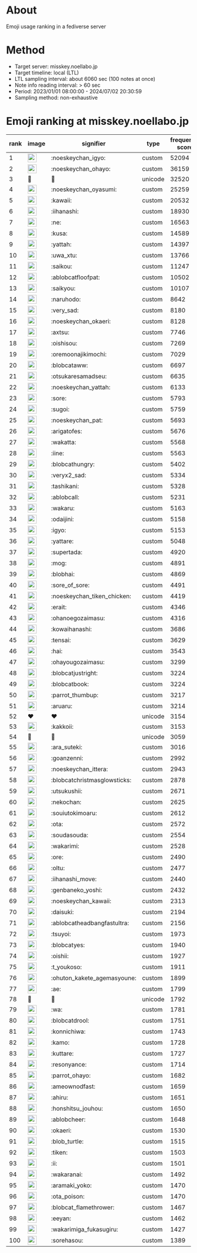 # About
Emoji usage ranking in a fediverse server

# Method
- Target server: misskey.noellabo.jp
- Target timeline: local (LTL)
- LTL sampling interval: about 6060 sec (100 notes at once)
- Note info reading interval: > 60 sec
- Period: 2023/01/01 08:00:00 - 2024/07/02 20:30:59 
- Sampling method: non-exhaustive

# Emoji ranking at misskey.noellabo.jp

|rank|image|signifier|type|frequency score|
|----|----|----|----|----|
|1|<img height="24" src="https://misskey.noellabo.jp/emoji/noeskeychan_igyo.webp">|:noeskeychan_igyo:|custom|52094|
|2|<img height="24" src="https://misskey.noellabo.jp/emoji/noeskeychan_ohayo.webp">|:noeskeychan_ohayo:|custom|36159|
|3|🎉|🎉|unicode|32520|
|4|<img height="24" src="https://misskey.noellabo.jp/emoji/noeskeychan_oyasumi.webp">|:noeskeychan_oyasumi:|custom|25259|
|5|<img height="24" src="https://misskey.noellabo.jp/emoji/kawaii.webp">|:kawaii:|custom|20532|
|6|<img height="24" src="https://misskey.noellabo.jp/emoji/iihanashi.webp">|:iihanashi:|custom|18930|
|7|<img height="24" src="https://misskey.noellabo.jp/emoji/ne.webp">|:ne:|custom|16563|
|8|<img height="24" src="https://misskey.noellabo.jp/emoji/kusa.webp">|:kusa:|custom|14589|
|9|<img height="24" src="https://misskey.noellabo.jp/emoji/yattah.webp">|:yattah:|custom|14397|
|10|<img height="24" src="https://misskey.noellabo.jp/emoji/uwa_xtu.webp">|:uwa_xtu:|custom|13766|
|11|<img height="24" src="https://misskey.noellabo.jp/emoji/saikou.webp">|:saikou:|custom|11247|
|12|<img height="24" src="https://misskey.noellabo.jp/emoji/ablobcatfloofpat.webp">|:ablobcatfloofpat:|custom|10502|
|13|<img height="24" src="https://misskey.noellabo.jp/emoji/saikyou.webp">|:saikyou:|custom|10107|
|14|<img height="24" src="https://misskey.noellabo.jp/emoji/naruhodo.webp">|:naruhodo:|custom|8642|
|15|<img height="24" src="https://misskey.noellabo.jp/emoji/very_sad.webp">|:very_sad:|custom|8180|
|16|<img height="24" src="https://misskey.noellabo.jp/emoji/noeskeychan_okaeri.webp">|:noeskeychan_okaeri:|custom|8128|
|17|<img height="24" src="https://misskey.noellabo.jp/emoji/axtsu.webp">|:axtsu:|custom|7746|
|18|<img height="24" src="https://misskey.noellabo.jp/emoji/oishisou.webp">|:oishisou:|custom|7269|
|19|<img height="24" src="https://misskey.noellabo.jp/emoji/oremoonajikimochi.webp">|:oremoonajikimochi:|custom|7029|
|20|<img height="24" src="https://misskey.noellabo.jp/emoji/blobcataww.webp">|:blobcataww:|custom|6697|
|21|<img height="24" src="https://misskey.noellabo.jp/emoji/otsukaresamadseu.webp">|:otsukaresamadseu:|custom|6635|
|22|<img height="24" src="https://misskey.noellabo.jp/emoji/noeskeychan_yattah.webp">|:noeskeychan_yattah:|custom|6133|
|23|<img height="24" src="https://misskey.noellabo.jp/emoji/sore.webp">|:sore:|custom|5793|
|24|<img height="24" src="https://misskey.noellabo.jp/emoji/sugoi.webp">|:sugoi:|custom|5759|
|25|<img height="24" src="https://misskey.noellabo.jp/emoji/noeskeychan_pat.webp">|:noeskeychan_pat:|custom|5693|
|26|<img height="24" src="https://misskey.noellabo.jp/emoji/arigatofes.webp">|:arigatofes:|custom|5676|
|27|<img height="24" src="https://misskey.noellabo.jp/emoji/wakatta.webp">|:wakatta:|custom|5568|
|28|<img height="24" src="https://misskey.noellabo.jp/emoji/iine.webp">|:iine:|custom|5563|
|29|<img height="24" src="https://misskey.noellabo.jp/emoji/blobcathungry.webp">|:blobcathungry:|custom|5402|
|30|<img height="24" src="https://misskey.noellabo.jp/emoji/veryx2_sad.webp">|:veryx2_sad:|custom|5334|
|31|<img height="24" src="https://misskey.noellabo.jp/emoji/tashikani.webp">|:tashikani:|custom|5328|
|32|<img height="24" src="https://misskey.noellabo.jp/emoji/ablobcall.webp">|:ablobcall:|custom|5231|
|33|<img height="24" src="https://misskey.noellabo.jp/emoji/wakaru.webp">|:wakaru:|custom|5163|
|34|<img height="24" src="https://misskey.noellabo.jp/emoji/odaijini.webp">|:odaijini:|custom|5158|
|35|<img height="24" src="https://misskey.noellabo.jp/emoji/igyo.webp">|:igyo:|custom|5153|
|36|<img height="24" src="https://misskey.noellabo.jp/emoji/yattare.webp">|:yattare:|custom|5048|
|37|<img height="24" src="https://misskey.noellabo.jp/emoji/supertada.webp">|:supertada:|custom|4920|
|38|<img height="24" src="https://misskey.noellabo.jp/emoji/mog.webp">|:mog:|custom|4891|
|39|<img height="24" src="https://misskey.noellabo.jp/emoji/blobhai.webp">|:blobhai:|custom|4869|
|40|<img height="24" src="https://misskey.noellabo.jp/emoji/sore_of_sore.webp">|:sore_of_sore:|custom|4491|
|41|<img height="24" src="https://misskey.noellabo.jp/emoji/noeskeychan_tiken_chicken.webp">|:noeskeychan_tiken_chicken:|custom|4419|
|42|<img height="24" src="https://misskey.noellabo.jp/emoji/erait.webp">|:erait:|custom|4346|
|43|<img height="24" src="https://misskey.noellabo.jp/emoji/ohanoegozaimasu.webp">|:ohanoegozaimasu:|custom|4316|
|44|<img height="24" src="https://misskey.noellabo.jp/emoji/kowaihanashi.webp">|:kowaihanashi:|custom|3686|
|45|<img height="24" src="https://misskey.noellabo.jp/emoji/tensai.webp">|:tensai:|custom|3629|
|46|<img height="24" src="https://misskey.noellabo.jp/emoji/hai.webp">|:hai:|custom|3543|
|47|<img height="24" src="https://misskey.noellabo.jp/emoji/ohayougozaimasu.webp">|:ohayougozaimasu:|custom|3299|
|48|<img height="24" src="https://misskey.noellabo.jp/emoji/blobcatjustright.webp">|:blobcatjustright:|custom|3224|
|49|<img height="24" src="https://misskey.noellabo.jp/emoji/blobcatbook.webp">|:blobcatbook:|custom|3224|
|50|<img height="24" src="https://misskey.noellabo.jp/emoji/parrot_thumbup.webp">|:parrot_thumbup:|custom|3217|
|51|<img height="24" src="https://misskey.noellabo.jp/emoji/aruaru.webp">|:aruaru:|custom|3214|
|52|❤|❤|unicode|3154|
|53|<img height="24" src="https://misskey.noellabo.jp/emoji/kakkoii.webp">|:kakkoii:|custom|3153|
|54|🍗|🍗|unicode|3059|
|55|<img height="24" src="https://misskey.noellabo.jp/emoji/ara_suteki.webp">|:ara_suteki:|custom|3016|
|56|<img height="24" src="https://misskey.noellabo.jp/emoji/goanzenni.webp">|:goanzenni:|custom|2992|
|57|<img height="24" src="https://misskey.noellabo.jp/emoji/noeskeychan_ittera.webp">|:noeskeychan_ittera:|custom|2943|
|58|<img height="24" src="https://misskey.noellabo.jp/emoji/blobcatchristmasglowsticks.webp">|:blobcatchristmasglowsticks:|custom|2878|
|59|<img height="24" src="https://misskey.noellabo.jp/emoji/utsukushii.webp">|:utsukushii:|custom|2671|
|60|<img height="24" src="https://misskey.noellabo.jp/emoji/nekochan.webp">|:nekochan:|custom|2625|
|61|<img height="24" src="https://misskey.noellabo.jp/emoji/souiutokimoaru.webp">|:souiutokimoaru:|custom|2612|
|62|<img height="24" src="https://misskey.noellabo.jp/emoji/ota.webp">|:ota:|custom|2572|
|63|<img height="24" src="https://misskey.noellabo.jp/emoji/soudasouda.webp">|:soudasouda:|custom|2554|
|64|<img height="24" src="https://misskey.noellabo.jp/emoji/wakarimi.webp">|:wakarimi:|custom|2528|
|65|<img height="24" src="https://misskey.noellabo.jp/emoji/ore.webp">|:ore:|custom|2490|
|66|<img height="24" src="https://misskey.noellabo.jp/emoji/oltu.webp">|:oltu:|custom|2477|
|67|<img height="24" src="https://misskey.noellabo.jp/emoji/iihanashi_move.webp">|:iihanashi_move:|custom|2440|
|68|<img height="24" src="https://misskey.noellabo.jp/emoji/genbaneko_yoshi.webp">|:genbaneko_yoshi:|custom|2432|
|69|<img height="24" src="https://misskey.noellabo.jp/emoji/noeskeychan_kawaii.webp">|:noeskeychan_kawaii:|custom|2313|
|70|<img height="24" src="https://misskey.noellabo.jp/emoji/daisuki.webp">|:daisuki:|custom|2194|
|71|<img height="24" src="https://misskey.noellabo.jp/emoji/ablobcatheadbangfastultra.webp">|:ablobcatheadbangfastultra:|custom|2156|
|72|<img height="24" src="https://misskey.noellabo.jp/emoji/tsuyoi.webp">|:tsuyoi:|custom|1973|
|73|<img height="24" src="https://misskey.noellabo.jp/emoji/blobcatyes.webp">|:blobcatyes:|custom|1940|
|74|<img height="24" src="https://misskey.noellabo.jp/emoji/oishii.webp">|:oishii:|custom|1927|
|75|<img height="24" src="https://misskey.noellabo.jp/emoji/t_youkoso.webp">|:t_youkoso:|custom|1911|
|76|<img height="24" src="https://misskey.noellabo.jp/emoji/ohuton_kakete_agemasyoune.webp">|:ohuton_kakete_agemasyoune:|custom|1899|
|77|<img height="24" src="https://misskey.noellabo.jp/emoji/ae.webp">|:ae:|custom|1799|
|78|👀|👀|unicode|1792|
|79|<img height="24" src="https://misskey.noellabo.jp/emoji/wa.webp">|:wa:|custom|1781|
|80|<img height="24" src="https://misskey.noellabo.jp/emoji/blobcatdrool.webp">|:blobcatdrool:|custom|1751|
|81|<img height="24" src="https://misskey.noellabo.jp/emoji/konnichiwa.webp">|:konnichiwa:|custom|1743|
|82|<img height="24" src="https://misskey.noellabo.jp/emoji/kamo.webp">|:kamo:|custom|1728|
|83|<img height="24" src="https://misskey.noellabo.jp/emoji/kuttare.webp">|:kuttare:|custom|1727|
|84|<img height="24" src="https://misskey.noellabo.jp/emoji/resonyance.webp">|:resonyance:|custom|1714|
|85|<img height="24" src="https://misskey.noellabo.jp/emoji/parrot_ohayo.webp">|:parrot_ohayo:|custom|1682|
|86|<img height="24" src="https://misskey.noellabo.jp/emoji/ameownodfast.webp">|:ameownodfast:|custom|1659|
|87|<img height="24" src="https://misskey.noellabo.jp/emoji/ahiru.webp">|:ahiru:|custom|1651|
|88|<img height="24" src="https://misskey.noellabo.jp/emoji/honshitsu_jouhou.webp">|:honshitsu_jouhou:|custom|1650|
|89|<img height="24" src="https://misskey.noellabo.jp/emoji/ablobcheer.webp">|:ablobcheer:|custom|1648|
|90|<img height="24" src="https://misskey.noellabo.jp/emoji/okaeri.webp">|:okaeri:|custom|1530|
|91|<img height="24" src="https://misskey.noellabo.jp/emoji/blob_turtle.webp">|:blob_turtle:|custom|1515|
|92|<img height="24" src="https://misskey.noellabo.jp/emoji/tiken.webp">|:tiken:|custom|1503|
|93|<img height="24" src="https://misskey.noellabo.jp/emoji/ii.webp">|:ii:|custom|1501|
|94|<img height="24" src="https://misskey.noellabo.jp/emoji/wakaranai.webp">|:wakaranai:|custom|1492|
|95|<img height="24" src="https://misskey.noellabo.jp/emoji/aramaki_yoko.webp">|:aramaki_yoko:|custom|1470|
|96|<img height="24" src="https://misskey.noellabo.jp/emoji/ota_poison.webp">|:ota_poison:|custom|1470|
|97|<img height="24" src="https://misskey.noellabo.jp/emoji/blobcat_flamethrower.webp">|:blobcat_flamethrower:|custom|1467|
|98|<img height="24" src="https://misskey.noellabo.jp/emoji/eeyan.webp">|:eeyan:|custom|1462|
|99|<img height="24" src="https://misskey.noellabo.jp/emoji/wakarimiga_fukasugiru.webp">|:wakarimiga_fukasugiru:|custom|1427|
|100|<img height="24" src="https://misskey.noellabo.jp/emoji/sorehasou.webp">|:sorehasou:|custom|1389|
